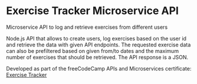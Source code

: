 # Exercise Tracker Microservice API

Microservice API to log and retrieve exercises from different users

Node.js API that allows to create users, log exercises based on the user id and retrieve the data with given API endpoints. The requested exercise data can also be prefiltered based on given from/to dates and the maximum number of exercises that should be retrieved. The API response is a JSON.

Developed as part of the freeCodeCamp APIs and Microservices certificate:
[Exercise Tracker](https://www.freecodecamp.org/learn/apis-and-microservices/apis-and-microservices-projects/exercise-tracker)
